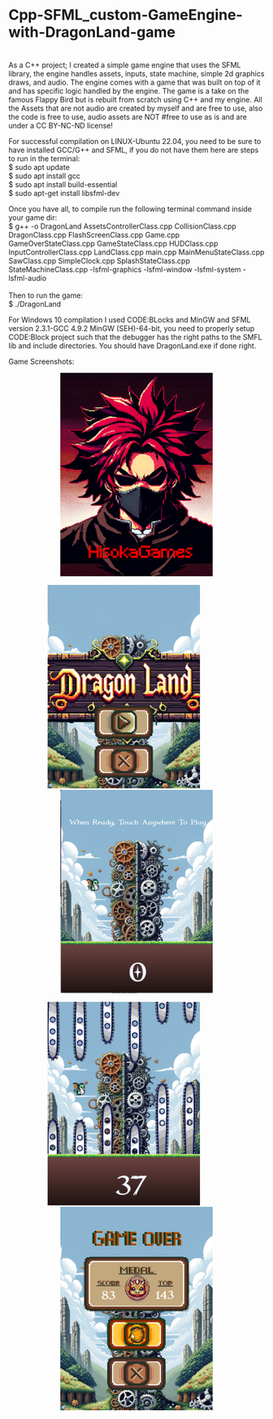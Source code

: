 # Cpp-SFML_custom-GameEngine-with-DragonLand-game
#
 As a C++  project; I created a simple game engine that uses the SFML library, the engine handles assets, inputs, state machine, simple 2d graphics draws, and audio. The engine comes with a game that was built on top of it and has specific logic handled by the engine. The game is a take on the famous Flappy Bird but is rebuilt from scratch using C++ and my engine. All the Assets that are not audio are created by myself and are free to use, also the code is free to use, audio assets are NOT
#free to use as is and are under a CC BY-NC-ND license! <br />

For successful compilation on LINUX-Ubuntu 22.04, you need to be sure to have installed GCC/G++ and SFML, if you do not have them here are steps to run in the terminal: <br />
          $ sudo apt update <br />
          $ sudo apt install gcc <br />
          $ sudo apt install build-essential <br />
          $ sudo apt-get install libsfml-dev <br />
          
Once you have all, to compile run the following terminal command inside your game dir: <br />
         $ g++ -o DragonLand AssetsControllerClass.cpp CollisionClass.cpp DragonClass.cpp FlashScreenClass.cpp Game.cpp GameOverStateClass.cpp GameStateClass.cpp HUDClass.cpp InputControllerClass.cpp LandClass.cpp main.cpp MainMenuStateClass.cpp SawClass.cpp SimpleClock.cpp SplashStateClass.cpp StateMachineClass.cpp -lsfml-graphics -lsfml-window -lsfml-system -lsfml-audio <br /><br />
Then to run the game:<br />
$ ./DragonLand<br />

For Windows 10 compilation I used CODE:BLocks and MinGW and SFML version 2.3.1-GCC 4.9.2 MinGW (SEH)-64-bit, you need to properly setup CODE:Block project such that the debugger has the right paths to the SMFL lib and include directories. You should have DragonLand.exe if done right.<br />

Game Screenshots: <br />
<p align="center">
  <img src="GameScreenshots/0.png" width="300" height="400">
</p>
<p align="center">
  <img src="GameScreenshots/1.png" width="300" height=400 style="margin-right: 50px;">  <img src="GameScreenshots/2.png" width="300" height=400>
</p>
<p align="center">
  <img src="GameScreenshots/3.png" width="300" height=400 style="margin-right: 50px;">  <img src="GameScreenshots/4.png" width="300" height=400>
</p><br />
